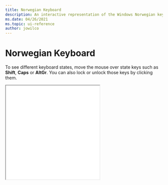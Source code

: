 ```yaml
---
title: Norwegian Keyboard
description: An interactive representation of the Windows Norwegian keyboard. To see different keyboard states, click or move the mouse over the state keys.
ms.date: 04/26/2021
ms.topic: ui-reference
author: jowilco
---
```


# Norwegian Keyboard

To see different keyboard states, move the mouse over state keys such as **Shift**, **Caps** or **AltGr**. You can also lock or unlock those keys by clicking them.

<iframe src="kbdno.html" height="300"></iframe>
